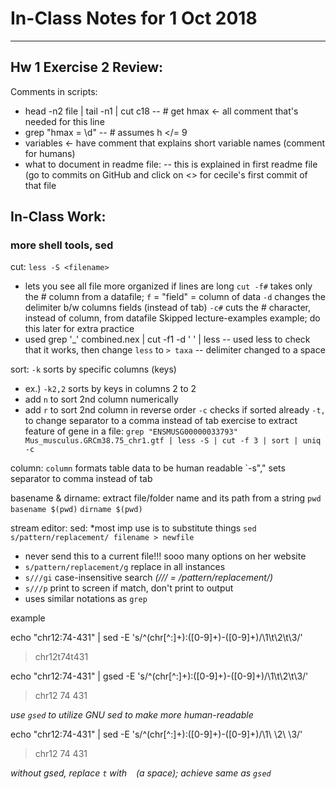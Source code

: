 # In-Class Notes for 1 Oct 2018
-------------------------------

## Hw 1 Exercise 2 Review:
Comments in scripts:
- head -n2 file | tail -n1 | cut c18
-- # get hmax <- all comment that's needed for this line
- grep "hmax = \d" 
-- # assumes h </= 9
- variables <- have comment that explains short variable names (comment for humans)
- what to document in readme file: 
-- this is explained in first readme file (go to commits on GitHub and click on <> for cecile's first commit of that file

## In-Class Work:
### more shell tools, sed

cut:
`less -S <filename>`
- lets you see all file more organized if lines are long
`cut -f#` takes only the # column from a datafile; `f` = "field" = column of data
`-d` changes the delimiter b/w columns fields (instead of tab)
`-c#` cuts the # character, instead of column, from datafile
Skipped lecture-examples example; do this later for extra practice
- used grep '_' combined.nex | cut -f1 -d ' ' | less
-- used less to check that it works, then change `less` to `> taxa`
-- delimiter changed to a space

sort:
`-k` sorts by specific columns (keys)
- ex.) `-k2,2` sorts by keys in columns 2 to 2
- add `n` to sort 2nd column numerically
- add `r` to sort 2nd column in reverse order
`-c` checks if sorted already
`-t,` to change separator to a comma instead of tab
exercise to extract feature of gene in a file:
`grep "ENSMUSG00000033793" Mus_musculus.GRCm38.75_chr1.gtf | less -S | cut -f 3 | sort | uniq -c`

column:
`column` formats table data to be human readable
`-s"," sets separator to comma instead of tab

basename & dirname:
extract file/folder name and its path from a string
`pwd`
`basename $(pwd)`
`dirname $(pwd)`

stream editor: sed:
*most imp use is to substitute things
`sed s/pattern/replacement/ filename > newfile`
- never send this to a current file!!!
sooo many options on her website
- `s/pattern/replacement/g` replace in all instances
- `s///gi` case-insensitive search *(/// = /pattern/replacement/)*
- `s///p` print to screen if match, don't print to output
- uses similar notations as `grep`

example

echo "chr12:74-431" | sed -E 's/^(chr[^:]+):([0-9]+)-([0-9]+)/\1\t\2\t\3/'
> chr12t74t431

echo "chr12:74-431" | gsed -E 's/^(chr[^:]+):([0-9]+)-([0-9]+)/\1\t\2\t\3/'
> chr12 74      431

*use `gsed` to utilize GNU sed to make more human-readable*

echo "chr12:74-431" | sed -E 's/^(chr[^:]+):([0-9]+)-([0-9]+)/\1\ \2\ \3/'
> chr12 74 431

*without gsed, replace `t` with ` ` (a space); achieve same as `gsed`*
